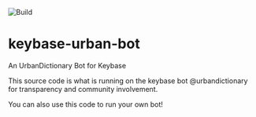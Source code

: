 ![Build](https://github.com/haukened/keybase-urban-bot/workflows/Build/badge.svg)
# keybase-urban-bot
An UrbanDictionary Bot for Keybase

This source code is what is running on the keybase bot @urbandictionary for transparency and community involvement.

You can also use this code to run your own bot!
